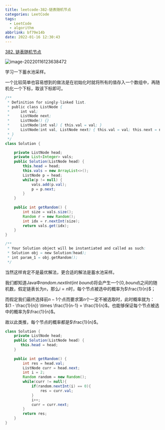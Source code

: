 ```yaml
---
title: leetcode-382-链表随机节点
categories: LeetCode
tags:
  - LeetCode
  - algorithm
abbrlink: bf79e14b
date: 2022-01-16 12:30:43
---
```


[382. 链表随机节点](https://leetcode-cn.com/problems/linked-list-random-node/)

![image-20220116123638472](https://gitee.com/cao_ziqiang/img/raw/master/20220116123638.png)

学习一下蓄水池采样。

一个比较简单也容易想到的做法是在初始化时就将所有的值存入一个数组中，再随机化一个下标，取该下标即可。

```java
/**
 * Definition for singly-linked list.
 * public class ListNode {
 *     int val;
 *     ListNode next;
 *     ListNode() {}
 *     ListNode(int val) { this.val = val; }
 *     ListNode(int val, ListNode next) { this.val = val; this.next = next; }
 * }
 */
class Solution {

    private ListNode head;
    private List<Integer> vals;
    public Solution(ListNode head) {
        this.head = head;
        this.vals = new ArrayList<>();
        ListNode p = head;
        while(p != null) {
            vals.add(p.val);
            p = p.next;
        }
    }
    
    public int getRandom() {
        int size = vals.size();
        Random r = new Random();
        int idx = r.nextInt(size);
        return vals.get(idx);
    }
}

/**
 * Your Solution object will be instantiated and called as such:
 * Solution obj = new Solution(head);
 * int param_1 = obj.getRandom();
 */
```

当然这样肯定不是最优解法，更合适的解法是蓄水池采样。

我们都知道Java中$random.nextInt(int\ bound)$将会产生一个$[0, bound)$之间的随机数，假定链表长为$n$，那么$i=n$时，每个节点被选中的概率为$\frac{1}{n}$；

而假定我们最终选择前$n-1$个点而要求第$n$个一定不被选取时，此时概率就为：$(1 - \frac{1}{n}) \times \frac{1}{n-1} = \frac{1}{n}$。也能够保证每个节点被选中的概率为$\frac{1}{n}$。

故以此类推，每个节点的概率都是$\frac{1}{n}$。

```java
class Solution {
    private ListNode head;
    public Solution(ListNode head) {
       this.head = head;
    }
 
    public int getRandom() {
        int res = head.val;
        ListNode curr = head.next;
        int i = 2;
        Random random = new Random();
        while(curr != null){
            if(random.nextInt(i) == 0){
                res = curr.val;
            }
            i++;
            curr = curr.next;
        }
        return res;
    }
}
```


